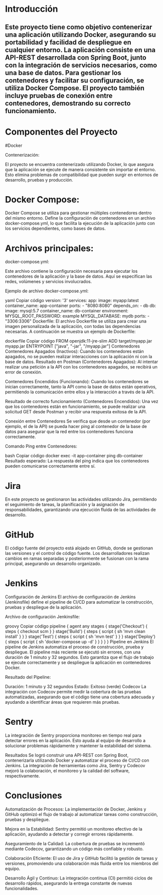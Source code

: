 # Introducción

## Este proyecto tiene como objetivo contenerizar una aplicación utilizando Docker, asegurando su portabilidad y facilidad de despliegue en cualquier entorno. La aplicación consiste en una API-REST desarrollada con Spring Boot, junto con la integración de servicios necesarios, como una base de datos. Para gestionar los contenedores y facilitar su configuración, se utiliza Docker Compose. El proyecto también incluye pruebas de conexión entre contenedores, demostrando su correcto funcionamiento.

# Componentes del Proyecto

#Docker

Contenerización:

El proyecto se encuentra contenerizado utilizando Docker, lo que asegura que la aplicación se ejecute de manera consistente sin importar el entorno. Esto elimina problemas de compatibilidad que pueden surgir en entornos de desarrollo, pruebas y producción.

# Docker Compose:

Docker Compose se utiliza para gestionar múltiples contenedores dentro del mismo entorno. Define la configuración de contenedores en un archivo docker-compose.yml, lo que facilita la ejecución de la aplicación junto con los servicios dependientes, como bases de datos.

# Archivos principales:

docker-compose.yml:

Este archivo contiene la configuración necesaria para ejecutar los contenedores de la aplicación y la base de datos. Aquí se especifican las redes, volúmenes y servicios involucrados.

Ejemplo de archivo docker-compose.yml:

yaml
Copiar código
version: '3'
services:
  app:
    image: myapp:latest
    container_name: app-container
    ports:
      - "8080:8080"
    depends_on:
      - db
  db:
    image: mysql:5.7
    container_name: db-container
    environment:
      MYSQL_ROOT_PASSWORD: example
      MYSQL_DATABASE: mydb
    ports:
      - "3306:3306"
Dockerfile:
El archivo Dockerfile se utiliza para crear una imagen personalizada de la aplicación, con todas las dependencias necesarias. A continuación se muestra un ejemplo de Dockerfile:

dockerfile
Copiar código
FROM openjdk:11-jre-slim
ADD target/myapp.jar myapp.jar
ENTRYPOINT ["java", "-jar", "/myapp.jar"]
Contenedores
Contenedores Apagados (Inactivos):
Cuando los contenedores están apagados, no se pueden realizar interacciones con la aplicación ni con la base de datos.
Resultado en Postman (Contenedores Apagados):
Al intentar realizar una petición a la API con los contenedores apagados, se recibirá un error de conexión.

Contenedores Encendidos (Funcionando):
Cuando los contenedores se inician correctamente, tanto la API como la base de datos están operativos, permitiendo la comunicación entre ellos y la interacción a través de la API.

Resultado de correcto funcionamiento (Contenedores Encendidos):
Una vez que los contenedores están en funcionamiento, se puede realizar una solicitud GET desde Postman y recibir una respuesta exitosa de la API.

Conexión entre Contenedores
Se verifica que desde un contenedor (por ejemplo, el de la API) se pueda hacer ping al contenedor de la base de datos para asegurar que la red entre los contenedores funciona correctamente.

Comando Ping entre Contenedores:

bash
Copiar código
docker exec -it app-container ping db-container
Resultado esperado:
La respuesta del ping indica que los contenedores pueden comunicarse correctamente entre sí.

# Jira
En este proyecto se gestionaron las actividades utilizando Jira, permitiendo el seguimiento de tareas, la planificación y la asignación de responsabilidades, garantizando una ejecución fluida de las actividades de desarrollo.

# GitHub
El código fuente del proyecto está alojado en GitHub, donde se gestionan las versiones y el control de código fuente. Los desarrolladores realizan cambios en ramas separadas y posteriormente se fusionan con la rama principal, asegurando un desarrollo organizado.

# Jenkins
Configuración de Jenkins
El archivo de configuración de Jenkins (Jenkinsfile) define el pipeline de CI/CD para automatizar la construcción, pruebas y despliegue de la aplicación.

Archivo de configuración Jenkinsfile:

groovy
Copiar código
pipeline {
  agent any
  stages {
    stage('Checkout') {
      steps {
        checkout scm
      }
    }
    stage('Build') {
      steps {
        script {
          sh 'mvn clean install'
        }
      }
    }
    stage('Test') {
      steps {
        script {
          sh 'mvn test'
        }
      }
    }
    stage('Deploy') {
      steps {
        script {
          sh 'docker-compose up -d'
        }
      }
    }
  }
}
Pipeline en Jenkins
El pipeline de Jenkins automatiza el proceso de construcción, prueba y despliegue. El pipeline más reciente se ejecutó sin errores, con una duración de 1 minuto y 32 segundos. Esto garantiza que el flujo de trabajo se ejecute correctamente y se despliegue la aplicación en contenedores Docker.

Resultado del Pipeline:

Duración: 1 minuto y 32 segundos
Estado: Exitoso (verde)
Codecov
La integración con Codecov permite medir la cobertura de las pruebas automatizadas, asegurando que el código tiene una cobertura adecuada y ayudando a identificar áreas que requieren más pruebas.

# Sentry
La integración de Sentry proporciona monitoreo en tiempo real para detectar errores en la aplicación. Esto ayuda al equipo de desarrollo a solucionar problemas rápidamente y mantener la estabilidad del sistema.

Resultados
Se logró construir una API-REST con Spring Boot, contenerizarla utilizando Docker y automatizar el proceso de CI/CD con Jenkins. La integración de herramientas como Jira, Sentry y Codecov mejoró la colaboración, el monitoreo y la calidad del software, respectivamente.

# Conclusiones
Automatización de Procesos:
La implementación de Docker, Jenkins y GitHub optimizó el flujo de trabajo al automatizar tareas como construcción, pruebas y despliegue.

Mejora en la Estabilidad:
Sentry permitió un monitoreo efectivo de la aplicación, ayudando a detectar y corregir errores rápidamente.

Aseguramiento de la Calidad:
La cobertura de pruebas se incrementó mediante Codecov, garantizando un código más confiable y robusto.

Colaboración Eficiente:
El uso de Jira y GitHub facilitó la gestión de tareas y versiones, promoviendo una colaboración más fluida entre los miembros del equipo.

Desarrollo Ágil y Continuo:
La integración continua (CI) permitió ciclos de desarrollo rápidos, asegurando la entrega constante de nuevas funcionalidades.
